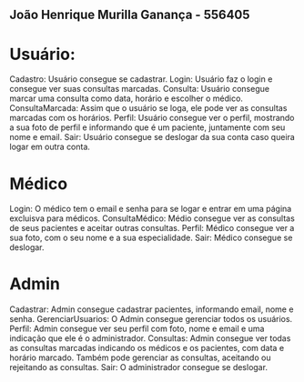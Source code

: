 ## João Henrique Murilla Ganança - 556405

# Usuário:
Cadastro: Usuário consegue se cadastrar.
Login: Usuário faz o login e consegue ver suas consultas marcadas.
Consulta: Usuário consegue marcar uma consulta como data, horário e escolher o médico.
ConsultaMarcada: Assim que o usuário se loga, ele pode ver as consultas marcadas com os horários.
Perfil: Usuário consegue ver o perfil, mostrando a sua foto de perfil e informando que é um paciente, juntamente com seu nome e email.
Sair: Usuário consegue se deslogar da sua conta caso queira logar em outra conta.


# Médico
Login: O médico tem o email e senha para se logar e entrar em uma página excluisva para médicos.
ConsultaMédico: Médio consegue ver as consultas de seus pacientes e aceitar outras consultas.
Perfil: Médico consegue ver a sua foto, com o seu nome e a sua especialidade.
Sair: Médico consegue se deslogar.

# Admin
Cadastrar: Admin consegue cadastrar pacientes, informando email, nome e senha.
GerenciarUsuarios: O Admin consegue gerenciar todos os usuários.
Perfil: Admin consegue ver seu perfil com foto, nome e email e uma indicação que ele é o administrador.
Consultas: Admin consegue ver todas as consultas marcadas indicando os médicos e os pacientes, com data e horário marcado. Também pode gerenciar as consultas, aceitando ou rejeitando as consultas.
Sair: O administrador consegue se deslogar.
